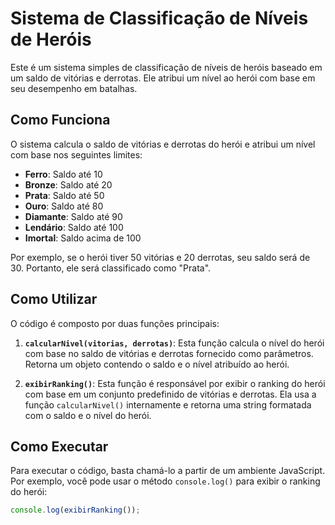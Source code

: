 # Sistema de Classificação de Níveis de Heróis

Este é um sistema simples de classificação de níveis de heróis baseado em um saldo de vitórias e derrotas. Ele atribui um nível ao herói com base em seu desempenho em batalhas.

## Como Funciona

O sistema calcula o saldo de vitórias e derrotas do herói e atribui um nível com base nos seguintes limites:

- **Ferro**: Saldo até 10
- **Bronze**: Saldo até 20
- **Prata**: Saldo até 50
- **Ouro**: Saldo até 80
- **Diamante**: Saldo até 90
- **Lendário**: Saldo até 100
- **Imortal**: Saldo acima de 100

Por exemplo, se o herói tiver 50 vitórias e 20 derrotas, seu saldo será de 30. Portanto, ele será classificado como "Prata".

## Como Utilizar

O código é composto por duas funções principais:

1. **`calcularNivel(vitorias, derrotas)`**:
   Esta função calcula o nível do herói com base no saldo de vitórias e derrotas fornecido como parâmetros. Retorna um objeto contendo o saldo e o nível atribuído ao herói.

2. **`exibirRanking()`**:
   Esta função é responsável por exibir o ranking do herói com base em um conjunto predefinido de vitórias e derrotas. Ela usa a função `calcularNivel()` internamente e retorna uma string formatada com o saldo e o nível do herói.

## Como Executar

Para executar o código, basta chamá-lo a partir de um ambiente JavaScript. Por exemplo, você pode usar o método `console.log()` para exibir o ranking do herói:

```javascript
console.log(exibirRanking());
